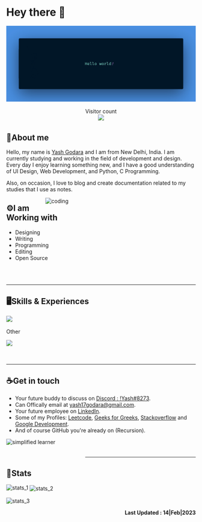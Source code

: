 # Hey there :wave:


<img src="banner.jpg" alt="Welcome_Banner">
<p align="center"> 
  Visitor count<br>
  <img src="https://profile-counter.glitch.me/y17godara/count.svg" />
</p>


## 🔖About me
Hello, my name is [Yash Godara](https://github.com/y17godara) and I am from New Delhi, India. I am currently studying and working in the field of development and design. Every day I enjoy learning something new, and I have a good understanding of UI Design, Web Development, and Python, C Programming. 

Also, on occasion, I love to blog and create documentation related to my studies that I use as notes.

<img align="right" alt="coding" width="400" src="image.gif">


## ⚙️I am Working with
- Designing
- Writing
- Programming
- Editing
- Open Source

<br><br><hr>

## 🖥️Skills & Experiences
<p align="left">
  <a href="https://skillicons.dev">
    <img src="https://skillicons.dev/icons?i=python,c,html,css,js,figma,git,github,vscode,powershell,stackoverflow" />
  </a>
  <p>Other</p>
    <a href="https://skillicons.dev">
    <img src="https://skillicons.dev/icons?i=mysql,blender," />
  </a>
</p>

<br><hr>


## ☕Get in touch
- Your future buddy to discuss on [Discord : !Yash#8273](https://discord.com/).
- Can Offically email at [yash17godara@gmail.com](https://mail.google.com/mail/u/0/).
- Your future employee on [LinkedIn](https://www.linkedin.com/in/yash-godara-a91442246/).
- Some of my Profiles: [Leetcode](https://leetcode.com/y17godara/), [Geeks for Greeks](https://auth.geeksforgeeks.org/user/yashgodara), [Stackoverflow](https://stackoverflow.com/users/17114824/yashgodara) and [Google Development](https://g.dev/YashGodara).
- And of course GitHub you're already on (Recursion).
<p><a href="#"> <img align="left" src="https://cdn.buymeacoffee.com/buttons/v2/default-yellow.png" height="50" width="210" alt="simplified learner" /></a></p>

<br><br><hr>

## 🔎Stats
<p><img align="left" src="https://github-readme-stats.vercel.app/api/top-langs?username=y17godara&show_icons=true&locale=en&layout=compact" alt="stats_1" /></p>

<p>&nbsp;<img align="center" src="https://github-readme-stats.vercel.app/api?username=y17godara&show_icons=true&locale=en" alt="stats_2" /></p>

<p><img align="center" src="https://github-readme-streak-stats.herokuapp.com/?user=y17godara&" alt="stats_3" /></p>


<p align="right"><b>Last Updated : 14|Feb|2023</b></p>
